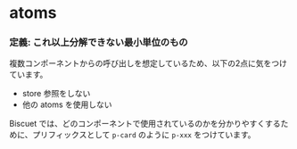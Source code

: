 # atoms

### 定義: これ以上分解できない最小単位のもの

複数コンポーネントからの呼び出しを想定しているため、以下の2点に気をつけています。  

* store 参照をしない  
* 他の atoms を使用しない  

Biscuet では、どのコンポーネントで使用されているのかを分かりやすくするために、プリフィックスとして `p-card` のように `p-xxx` をつけています。  